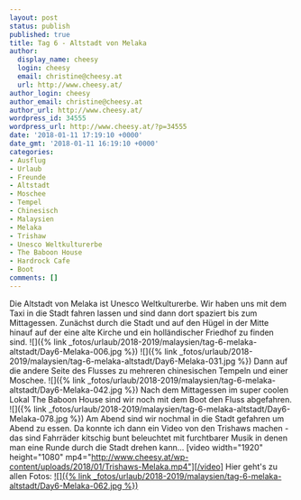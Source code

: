 ```yaml
---
layout: post
status: publish
published: true
title: Tag 6 - Altstadt von Melaka
author:
  display_name: cheesy
  login: cheesy
  email: christine@cheesy.at
  url: http://www.cheesy.at/
author_login: cheesy
author_email: christine@cheesy.at
author_url: http://www.cheesy.at/
wordpress_id: 34555
wordpress_url: http://www.cheesy.at/?p=34555
date: '2018-01-11 17:19:10 +0000'
date_gmt: '2018-01-11 16:19:10 +0000'
categories:
- Ausflug
- Urlaub
- Freunde
- Altstadt
- Moschee
- Tempel
- Chinesisch
- Malaysien
- Melaka
- Trishaw
- Unesco Weltkulturerbe
- The Baboon House
- Hardrock Cafe
- Boot
comments: []
---
```

Die Altstadt von Melaka ist Unesco Weltkulturerbe. Wir haben uns mit dem Taxi in die Stadt fahren lassen und sind dann dort spaziert bis zum Mittagessen. Zunächst durch die Stadt und auf den Hügel in der Mitte hinauf auf der eine alte Kirche und ein holländischer Friedhof zu finden sind.
![]({% link _fotos/urlaub/2018-2019/malaysien/tag-6-melaka-altstadt/Day6-Melaka-006.jpg %})
![]({% link _fotos/urlaub/2018-2019/malaysien/tag-6-melaka-altstadt/Day6-Melaka-031.jpg %})
Dann auf die andere Seite des Flusses zu mehreren chinesischen Tempeln und einer Moschee.
![]({% link _fotos/urlaub/2018-2019/malaysien/tag-6-melaka-altstadt/Day6-Melaka-042.jpg %})
Nach dem Mittagessen im super coolen Lokal The Baboon House sind wir noch mit dem Boot den Fluss abgefahren.
![]({% link _fotos/urlaub/2018-2019/malaysien/tag-6-melaka-altstadt/Day6-Melaka-078.jpg %})
Am Abend sind wir nochmal in die Stadt gefahren um Abend zu essen. Da konnte ich dann ein Video von den Trishaws machen - das sind Fahrräder kitschig bunt beleuchtet mit furchtbarer Musik in denen man eine Runde durch die Stadt drehen kann...
[video width="1920" height="1080" mp4="http://www.cheesy.at/wp-content/uploads/2018/01/Trishaws-Melaka.mp4"][/video]
Hier geht's zu allen Fotos:
[![]({% link _fotos/urlaub/2018-2019/malaysien/tag-6-melaka-altstadt/Day6-Melaka-062.jpg %})](http://www.cheesy.at/fotos/urlaub/malaysien/tag-6-melaka-altstadt/)
